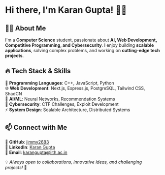# Hi there, I'm Karan Gupta! 👋🚀



## 🧑‍💻 About Me

I'm a **Computer Science** student, passionate about **AI, Web Development, Competitive Programming, and Cybersecurity**. I enjoy building **scalable applications**, solving complex problems, and working on **cutting-edge tech projects**.

## 🔥 Tech Stack & Skills

🚀 **Programming Languages**: C++, JavaScript, Python\
🌐 **Web Development**: Next.js, Express.js, PostgreSQL, Tailwind CSS, ShadCN\
🤖 **AI/ML**: Neural Networks, Recommendation Systems\
🔐 **Cybersecurity**: CTF Challenges, Exploit Development\
⚡ **System Design**: Scalable Architecture, Distributed Systems

## 📫 Connect with Me

📌 **GitHub**: [jimmy2683](https://github.com/jimmy2683)\
💼 **LinkedIn**: [Karan Gupta](https://www.linkedin.com/in/karan-gupta-b27119283/)\
📧 **Email**: [karangupta@iith.ac.in](mailto\:karangupta@iith.ac.in)

💡 *Always open to collaborations, innovative ideas, and challenging projects!* 🚀

